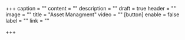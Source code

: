+++
caption = ""
content = ""
description = ""
draft = true
header = ""
image = ""
title = "Asset Managment"
video = ""
[button]
enable = false
label = ""
link = ""

+++
